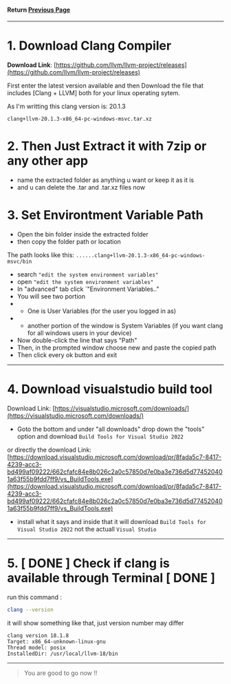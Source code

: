 #### Return [Previous Page](../README.md)
---

# 1. Download Clang Compiler

**Download Link**: [https://github.com/llvm/llvm-project/releases](https://github.com/llvm/llvm-project/releases)

First enter the latest version available and then 
Download the file that includes [Clang + LLVM] both for your linux operating sytem.

As I'm writting this clang version is: 20.1.3

`clang+llvm-20.1.3-x86_64-pc-windows-msvc.tar.xz`

# 2. Then Just Extract it with 7zip or any other app

- name the extracted folder as anything u want or keep it as it is
- and u can delete the .tar and .tar.xz files now

# 3. Set Environtment Variable Path
- Open the bin folder inside the extracted folder
- then copy the folder path or location

The path looks like this:
`......clang+llvm-20.1.3-x86_64-pc-windows-msvc/bin`

- search `"edit the system environment variables"`
- open `"edit the system environment variables"`
- In "advanced" tab click `"Environment Variables.."
- You will see two portion
- - One is User Variables (for the user you logged in as)
- - another portion of the window is System Variables (if you want clang for all windows users in your device)
- Now double-click the line that says "Path" 
- Then, in the prompted window choose new and paste the copied path
- Then click every ok button and exit

---
# 4. Download visualstudio build tool

Download Link: [https://visualstudio.microsoft.com/downloads/](https://visualstudio.microsoft.com/downloads/)
- Goto the bottom and under "all downloads" drop down the "tools" option and download `Build Tools for Visual Studio 2022`

or directly the download Link: [https://download.visualstudio.microsoft.com/download/pr/8fada5c7-8417-4239-acc3-bd499af09222/662cfafc84e8b026c2a0c57850d7e0ba3e736d5d774520401a63f55b9fdd7ff9/vs_BuildTools.exe](https://download.visualstudio.microsoft.com/download/pr/8fada5c7-8417-4239-acc3-bd499af09222/662cfafc84e8b026c2a0c57850d7e0ba3e736d5d774520401a63f55b9fdd7ff9/vs_BuildTools.exe)

- install what it says and inside that it will download `Build Tools for Visual Studio 2022` not the actuall `Visual Studio`

---
# 5. [ DONE ]  Check if clang is available through Terminal  [ DONE ]
run this command : 

```bash
clang --version
```


it will show something like that, just version number may differ
```
clang version 18.1.8
Target: x86_64-unknown-linux-gnu
Thread model: posix
InstalledDir: /usr/local/llvm-18/bin
```
---




> You are good to go now !!
